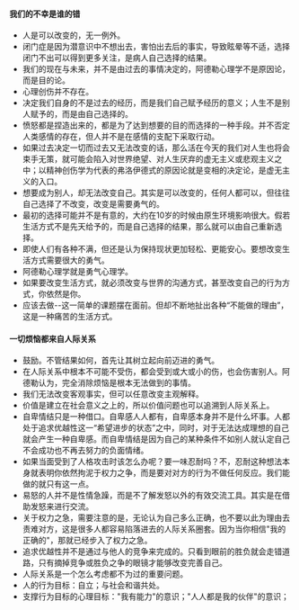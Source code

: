 #### 我们的不幸是谁的错

- 人是可以改变的，无一例外。
- 闭门症是因为潜意识中不想出去，害怕出去后的事实，导致眩晕等不适，选择闭门不出可以得到更多关注，是病人自己选择的结果。
- 我们的现在与未来，并不是由过去的事情决定的，阿德勒心理学不是原因论，而是目的论。
- 心理创伤并不存在。
- 决定我们自身的不是过去的经历，而是我们自己赋予经历的意义；人生不是别人赋予的，而是由自己选择的。
- 愤怒都是捏造出来的，都是为了达到想要的目的而选择的一种手段。并不否定人类感情的存在，但人并不是在感情的支配下采取行动。
- 如果过去决定一切而过去又无法改变的话，那么活在今天的我们对人生也将会束手无策，就可能会陷入对世界绝望、对人生厌弃的虚无主义或悲观主义之中；以精神创伤学为代表的弗洛伊德式的原因论就是变相的决定论，是虚无主义的入口。
- 想要成为别人，却无法改变自己。其实是可以改变的，任何人都可以，但往往自己选择了不改变，改变是需要勇气的。
- 最初的选择可能并不是有意的，大约在10岁的时候由原生环境影响很大。假若生活方式不是先天给予的，而是自己选择的结果，那么就可以由自己重新选择。
- 即使人们有各种不满，但还是认为保持现状更加轻松、更能安心。要想改变生活方式需要很大的勇气。
- 阿德勒心理学就是勇气心理学。
- 如果要改变生活方式，就必须改变与世界的沟通方式，甚至改变自己的行为方式，你依然是你。
- 应该去做--这一简单的课题摆在面前。但却不断地扯出各种“不能做的理由”，这是一种痛苦的生活方式。

#### 一切烦恼都来自人际关系

- 鼓励。不管结果如何，首先让其树立起向前迈进的勇气。
- 在人际关系中根本不可能不受伤，都会受到或大或小的伤，也会伤害别人。阿德勒认为，完全消除烦恼是根本无法做到的事情。
- 我们无法改变客观事实，但可以任意改变主观解释。
- 价值是建立在社会意义之上的，所以价值问题也可以追溯到人际关系上。
- 自卑情结只是一种借口。自卑感人人都有，自卑感本身并不是什么坏事。人都处于追求优越性这一“希望进步的状态”之中，同时，对于无法达成理想的自己就会产生一种自卑感。而自卑情结是因为自己的某种条件不如别人就认定自己不会成功也不再去努力的负面情绪。
- 如果当面受到了人格攻击时该怎么办呢？要一味忍耐吗？不，忍耐这种想法本身就表明你依然拘泥于权力之争，而是要对对方的行为不做任何反应。我们能做的就只有这一点。
- 易怒的人并不是性情急躁，而是不了解发怒以外的有效交流工具。其实是在借助发怒来进行交流。
- 关于权力之急，需要注意的是，无论认为自己多么正确，也不要以此为理由去责难对方，这是很多人都容易陷落进去的人际关系圈套。因为当你相信"我的正确的"，那就已经步入了权力之急。
- 追求优越性并不是通过与他人的竞争来完成的。只看到眼前的胜负就会走错道路，只有摘掉竞争或胜负之争的眼镜才能够改变完善自己。
- 人际关系是一个怎么考虑都不为过的重要问题。
- 人的行为目标：自立；与社会和谐共处。
- 支撑行为目标的心理目标："我有能力"的意识；"人人都是我的伙伴"的意识；